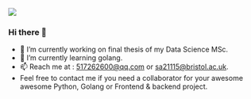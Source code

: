 ![](https://github-readme-stats.vercel.app/api?username=innovationb1ue)
### Hi there 👋
- 🔭 I’m currently working on final thesis of my Data Science MSc. 
- 🌱 I’m currently learning golang.
- 📫 Reach me at : 517262600@qq.com  or sa21115@bristol.ac.uk. 
- Feel free to contact me if you need a collaborator for your awesome awesome Python, Golang or Frontend & backend project.  
